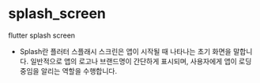 # splash_screen
flutter splash screen

- Splash란 플러터 스플래시 스크린은 앱이 시작될 때 나타나는 초기 화면을 말합니다. 일반적으로 앱의 로고나 브랜드명이 간단하게 표시되며, 사용자에게 앱이 로딩 중임을 알리는 역할을 수행합니다.
